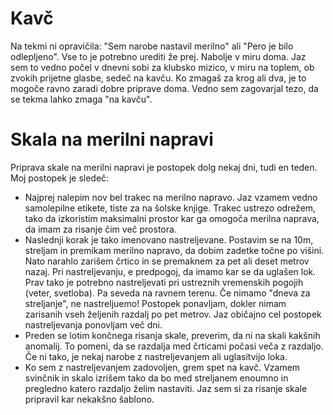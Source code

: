 # Kavč
Na tekmi ni opravičila: "Sem narobe nastavil merilno" ali "Pero je bilo odlepljeno". Vse to je potrebno urediti že prej. Nabolje v miru doma. Jaz sem to vedno počel v dnevni sobi za klubsko mizico, v miru na toplem, ob zvokih prijetne glasbe, sedeč na kavču. Ko zmagaš za krog ali dva, je to mogoče ravno zaradi dobre priprave doma. Vedno sem zagovarjal tezo, da se tekma lahko zmaga "na kavču".

# Skala na merilni napravi
Priprava skale na merilni napravi je postopek dolg nekaj dni, tudi en teden.
Moj postopek je sledeč:

+ Najprej nalepim nov bel trakec na merilno napravo. Jaz vzamem vedno samolepilne etikete, tiste za na šolske knjige. Trakec ustrezo odrežem, tako da izkoristim maksimalni prostor kar ga omogoča merilna naprava, da imam za risanje čim več prostora.
+ Naslednji korak je tako imenovano nastreljevane. Postavim se na 10m, streljam in premikam merilno napravo, da dobim zadetke točne po višini. Nato narahlo zarišem črtico in se premaknem za pet ali deset metrov nazaj. Pri nastreljevanju, e predpogoj, da imamo kar se da uglašen lok. Prav tako je potrebno nastreljevati pri ustreznih vremenskih pogojih (veter, svetloba). Pa seveda na ravnem terenu. Če nimamo "dneva za streljanje", ne nastreljuemo!
 Postopek ponavljam, dokler nimam zarisanih vseh željenih razdalj po pet metrov. Jaz običajno cel postopek nastreljevanja ponovljam več dni.
+ Preden se lotim končnega risanja skale, preverim, da ni na skali kakšnih anomalij. To pomeni, da se razdalja med črticami počasi veča z razdaljo. Če ni tako, je nekaj narobe z nastreljevanjem ali uglasitvijo loka.
+ Ko sem z nastreljevanjem zadovoljen, grem spet na kavč. Vzamem svinčnik in skalo izrišem tako da bo med streljanem enoumno in pregledno katero razdaljo želim nastaviti. Jaz sem si za risanje skale pripravil kar nekakšno šablono.

 
 
 



